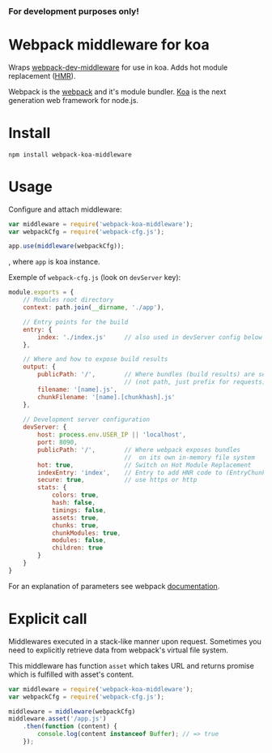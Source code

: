 ### For development purposes only!


# Webpack middleware for koa 

Wraps [webpack-dev-middleware](https://github.com/webpack/webpack-dev-middleware) for use in koa. Adds hot module replacement ([HMR](http://webpack.github.io/docs/hot-module-replacement-with-webpack.html)).

Webpack is the [webpack](http://webpack.github.io/) and it's module bundler.
[Koa](http://koajs.com/#request) is the next generation web framework for node.js.

# Install

`npm install webpack-koa-middleware`

# Usage

Configure and attach middleware:

```js
var middleware = require('webpack-koa-middleware');
var webpackCfg = require('webpack-cfg.js');

app.use(middleware(webpackCfg));
```
, where `app` is koa instance.

Exemple of `webpack-cfg.js` (look on `devServer` key):

```js
module.exports = {
    // Modules root directory
    context: path.join(__dirname, './app'),

    // Entry points for the build
    entry: {
        index: './index.js'     // also used in devServer config below
    },

    // Where and how to expose build results
    output: {
        publicPath: '/',        // Where bundles (build results) are served 
                                // (not path, just prefix for requests)
        filename: '[name].js',
        chunkFilename: '[name].[chunkhash].js'
    },
    
    // Development server configuration
    devServer: {
        host: process.env.USER_IP || 'localhost',
        port: 8090,
        publicPath: '/',        // Where webpack exposes bundles
                                //  on its own in-memory file system 
        hot: true,              // Switch on Hot Module Replacement
        indexEntry: 'index',    // Entry to add HNR code to (EntryChunk or CommonsChunk)
        secure: true,           // use https or http
        stats: {
            colors: true,
            hash: false,
            timings: false,
            assets: true,
            chunks: true,
            chunkModules: true,
            modules: false,
            children: true
        }
    }
}
```

For an explanation of parameters see webpack [documentation](http://webpack.github.io/docs/configuration.html).

# Explicit call

Middlewares executed in a stack-like manner upon request. Sometimes you need to
explicitly retrieve data from webpack's virtual file system.

This middleware has function `asset` which takes URL and returns promise
which is fulfilled with asset's content.

```js
var middleware = require('webpack-koa-middleware');
var webpackCfg = require('webpack-cfg.js');

middleware = middleware(webpackCfg) 
middleware.asset('/app.js')
    .then(function (content) {
        console.log(content instanceof Buffer); // => true
    });
```
